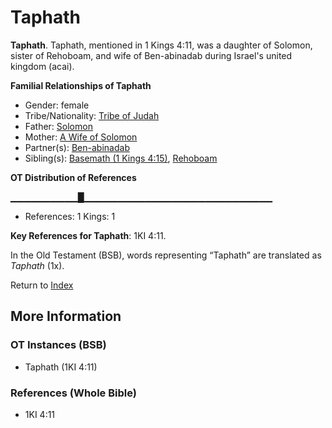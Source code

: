 # Taphath
**Taphath**. 
Taphath, mentioned in 1 Kings 4:11, was a daughter of Solomon, sister of Rehoboam, and wife of Ben-abinadab during Israel's united kingdom (acai). 




**Familial Relationships of Taphath**


* Gender: female
* Tribe/Nationality: [Tribe of Judah](../../../groups/md/acai/Judah.md)
* Father: [Solomon](Solomon.md)
* Mother: [A Wife of Solomon](AWifeOfSolomon.md)
* Partner(s): [Ben-abinadab](Ben-abinadab.md)
* Sibling(s): [Basemath (1 Kings 4:15)](Basemath.2.md), [Rehoboam](Rehoboam.md)


**OT Distribution of References**

▁▁▁▁▁▁▁▁▁▁█▁▁▁▁▁▁▁▁▁▁▁▁▁▁▁▁▁▁▁▁▁▁▁▁▁▁▁▁
* References: 1 Kings: 1



**Key References for Taphath**: 
1KI 4:11. 


In the Old Testament (BSB), words representing “Taphath” are translated as 
*Taphath* (1x). 




Return to [Index](00-Index.md)

## More Information

### OT Instances (BSB)

* Taphath (1KI 4:11)



### References (Whole Bible)

* 1KI 4:11



